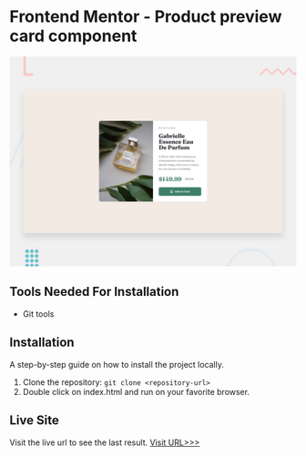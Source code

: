 # Frontend Mentor - Product preview card component

![Design preview for the Product preview card component coding challenge](./design/desktop-preview.jpg)

## Tools Needed For Installation
* Git tools

## Installation

A step-by-step guide on how to install the project locally.

1. Clone the repository: `git clone <repository-url>`
2. Double click on index.html and run on your favorite browser.
  

## Live Site

Visit the live url to see the last result.
[Visit URL>>>](https://645d0fc91e786404049846e1--resonant-swan-0e6029.netlify.app/public/)